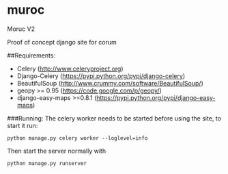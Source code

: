 muroc
=====

Moruc V2

Proof of concept django site for corum

##Requirements:
* Celery (http://www.celeryproject.org)
* Django-Celery (https://pypi.python.org/pypi/django-celery)
* BeautifulSoup (http://www.crummy.com/software/BeautifulSoup/)
* geopy >= 0.95 (https://code.google.com/p/geopy/)
* django-easy-maps >=0.8.1 (https://pypi.python.org/pypi/django-easy-maps)

###Running:
The celery worker needs to be started before using the site, to start it run:
```
python manage.py celery worker --loglevel=info
```
Then start the server normally with
```
python manage.py runserver
```
